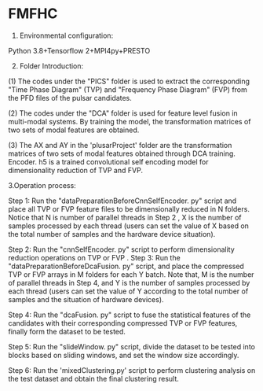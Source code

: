 # FMFHC
1. Environmental configuration:
   
 Python 3.8+Tensorflow 2+MPI4py+PRESTO

2. Folder Introduction:
   
 (1) The codes under the "PICS" folder is used to extract the corresponding  "Time Phase Diagram" (TVP) and "Frequency Phase Diagram" (FVP) from the PFD files of the pulsar candidates.

 (2) The codes under the "DCA" folder is used for feature level fusion in multi-modal systems. By training the model, the transformation matrices of two sets of modal features are obtained.

 (3) The AX and AY in the 'plusarProject' folder are the transformation matrices of two sets of modal features obtained through DCA training. Encoder. h5 is a trained convolutional self encoding model for dimensionality reduction of TVP and FVP.

3.Operation process:

Step 1: Run the "dataPreparationBeforeCnnSelfEncoder. py" script and place all TVP or FVP feature files to be dimensionally reduced in N folders. Notice that N is number of parallel threads in Step 2 , X is the number of samples processed by each thread (users can set the value of X based on the total number of samples and the hardware device situation).

Step 2: Run the "cnnSelfEncoder. py" script to perform dimensionality reduction operations on TVP or FVP .
Step 3: Run the "dataPreparationBeforeDcaFusion. py" script, and place the compressed TVP or FVP arrays in M folders for each Y batch. Note that, M is the number of parallel threads in Step 4, and Y is the number of samples processed by each thread (users can set the value of Y according to the total number of samples and the situation of hardware devices).

Step 4: Run the "dcaFusion. py" script to fuse the statistical features of the candidates with their corresponding compressed TVP or FVP features, finally form the dataset to be tested.

Step 5: Run the "slideWindow. py" script, divide the dataset to be tested into blocks based on sliding windows, and set the window size accordingly.

Step 6: Run the 'mixedClustering.py' script to perform clustering analysis on the test dataset and obtain the final clustering result.
